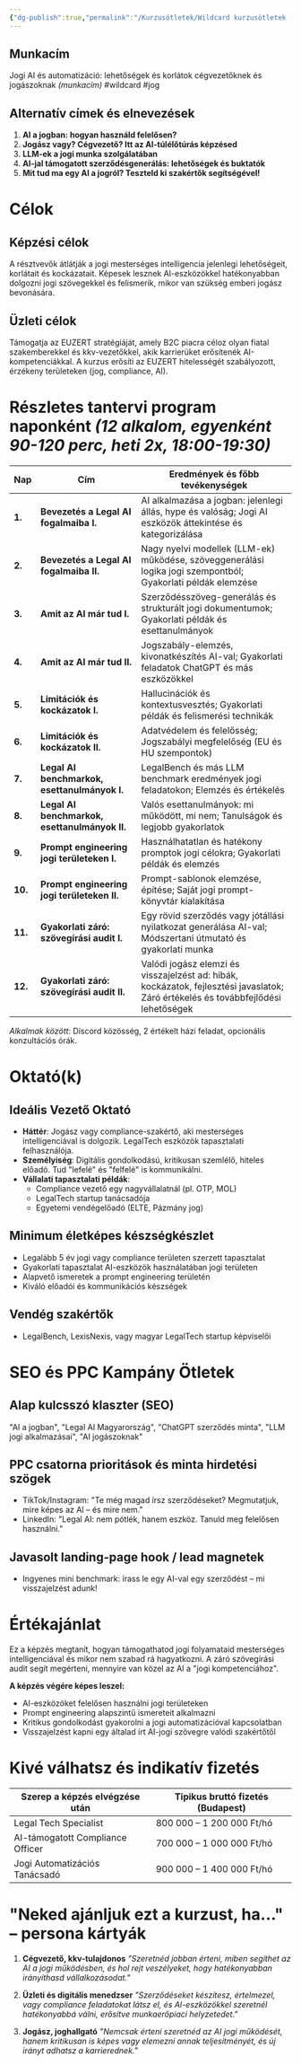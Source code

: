 ```yaml
---
{"dg-publish":true,"permalink":"/Kurzusötletek/Wildcard kurzusötletek (2)/Jogi AI és automatizáció/","dgShowBacklinks":true,"dgShowLocalGraph":true,"dgEnableSearch":true,"dgShowTags":true}
---
```



## Munkacím
Jogi AI és automatizáció: lehetőségek és korlátok cégvezetőknek és jogászoknak *(munkacím)*
#wildcard #jog 

## Alternatív címek és elnevezések
1. **AI a jogban: hogyan használd felelősen?**
2. **Jogász vagy? Cégvezető? Itt az AI-túlélőtúrás képzésed**
3. **LLM-ek a jogi munka szolgálatában**
4. **AI-jal támogatott szerződésgenerálás: lehetőségek és buktatók**
5. **Mit tud ma egy AI a jogról? Teszteld ki szakértők segítségével!**

# Célok

## Képzési célok
A résztvevők átlátják a jogi mesterséges intelligencia jelenlegi lehetőségeit, korlátait és kockázatait. Képesek lesznek AI-eszközökkel hatékonyabban dolgozni jogi szövegekkel és felismerik, mikor van szükség emberi jogász bevonására.

## Üzleti célok
Támogatja az EUZERT stratégiáját, amely B2C piacra céloz olyan fiatal szakemberekkel és kkv-vezetőkkel, akik karrierüket erősítenék AI-kompetenciákkal. A kurzus erősíti az EUZERT hitelességét szabályozott, érzékeny területeken (jog, compliance, AI).

# Részletes tantervi program naponként *(12 alkalom, egyenként 90-120 perc, heti 2x, 18:00-19:30)*

| Nap | Cím | Eredmények és főbb tevékenységek |
| --- | --- | --- |
| **1.** | **Bevezetés a Legal AI fogalmaiba I.** | AI alkalmazása a jogban: jelenlegi állás, hype és valóság; Jogi AI eszközök áttekintése és kategorizálása |
| **2.** | **Bevezetés a Legal AI fogalmaiba II.** | Nagy nyelvi modellek (LLM-ek) működése, szöveggenerálási logika jogi szempontból; Gyakorlati példák elemzése |
| **3.** | **Amit az AI már tud I.** | Szerződésszöveg-generálás és strukturált jogi dokumentumok; Gyakorlati példák és esettanulmányok |
| **4.** | **Amit az AI már tud II.** | Jogszabály-elemzés, kivonatkészítés AI-val; Gyakorlati feladatok ChatGPT és más eszközökkel |
| **5.** | **Limitációk és kockázatok I.** | Hallucinációk és kontextusvesztés; Gyakorlati példák és felismerési technikák |
| **6.** | **Limitációk és kockázatok II.** | Adatvédelem és felelősség; Jogszabályi megfelelőség (EU és HU szempontok) |
| **7.** | **Legal AI benchmarkok, esettanulmányok I.** | LegalBench és más LLM benchmark eredmények jogi feladatokon; Elemzés és értékelés |
| **8.** | **Legal AI benchmarkok, esettanulmányok II.** | Valós esettanulmányok: mi működött, mi nem; Tanulságok és legjobb gyakorlatok |
| **9.** | **Prompt engineering jogi területeken I.** | Használhatatlan és hatékony promptok jogi célokra; Gyakorlati példák és elemzés |
| **10.** | **Prompt engineering jogi területeken II.** | Prompt-sablonok elemzése, építése; Saját jogi prompt-könyvtár kialakítása |
| **11.** | **Gyakorlati záró: szövegírási audit I.** | Egy rövid szerződés vagy jótállási nyilatkozat generálása AI-val; Módszertani útmutató és gyakorlati munka |
| **12.** | **Gyakorlati záró: szövegírási audit II.** | Valódi jogász elemzi és visszajelzést ad: hibák, kockázatok, fejlesztési javaslatok; Záró értékelés és továbbfejlődési lehetőségek |

*Alkalmak között*: Discord közösség, 2 értékelt házi feladat, opcionális konzultációs órák.

# Oktató(k)

## Ideális Vezető Oktató
* **Háttér**: Jogász vagy compliance-szakértő, aki mesterséges intelligenciával is dolgozik. LegalTech eszközök tapasztalati felhasználója.
* **Személyiség**: Digitális gondolkodású, kritikusan szemlélő, hiteles előadó. Tud "lefelé" és "felfelé" is kommunikálni.
* **Vállalati tapasztalati példák**:
  * Compliance vezető egy nagyvállalatnál (pl. OTP, MOL)
  * LegalTech startup tanácsadója
  * Egyetemi vendégelőadó (ELTE, Pázmány jog)

## Minimum életképes készségkészlet
* Legalább 5 év jogi vagy compliance területen szerzett tapasztalat
* Gyakorlati tapasztalat AI-eszközök használatában jogi területen
* Alapvető ismeretek a prompt engineering területén
* Kiváló előadói és kommunikációs készségek

## Vendég szakértők
* LegalBench, LexisNexis, vagy magyar LegalTech startup képviselői

# SEO és PPC Kampány Ötletek

## Alap kulcsszó klaszter (SEO)
"AI a jogban", "Legal AI Magyarország", "ChatGPT szerződés minta", "LLM jogi alkalmazásai", "AI jogászoknak"

## PPC csatorna prioritások és minta hirdetési szögek
* TikTok/Instagram: "Te még magad írsz szerződéseket? Megmutatjuk, mire képes az AI – és mire nem."
* LinkedIn: "Legal AI: nem pótlék, hanem eszköz. Tanuld meg felelősen használni."

## Javasolt landing-page hook / lead magnetek
* Ingyenes mini benchmark: írass le egy AI-val egy szerződést – mi visszajelzést adunk!

# Értékajánlat
Ez a képzés megtanít, hogyan támogathatod jogi folyamataid mesterséges intelligenciával és mikor nem szabad rá hagyatkozni. A záró szövegírási audit segít megérteni, mennyire van közel az AI a "jogi kompetenciához".

**A képzés végére képes leszel:**
* AI-eszközöket felelősen használni jogi területeken
* Prompt engineering alapszintű ismereteit alkalmazni
* Kritikus gondolkodást gyakorolni a jogi automatizációval kapcsolatban
* Visszajelzést kapni egy általad írt AI-jogi szövegre valódi szakértőtől

# Kivé válhatsz és indikatív fizetés
| Szerep a képzés elvégzése után | Tipikus bruttó fizetés (Budapest) |
| ------------------------------ | --------------------------------- |
| Legal Tech Specialist          | 800 000 – 1 200 000 Ft/hó         |
| AI-támogatott Compliance Officer | 700 000 – 1 000 000 Ft/hó       |
| Jogi Automatizációs Tanácsadó  | 900 000 – 1 400 000 Ft/hó         |

# "Neked ajánljuk ezt a kurzust, ha..." – persona kártyák

1. **Cégvezető, kkv-tulajdonos**
   *"Szeretnéd jobban érteni, miben segíthet az AI a jogi működésben, és hol rejt veszélyeket, hogy hatékonyabban irányíthasd vállalkozásodat."*

2. **Üzleti és digitális menedzser**
   *"Szerződéseket készítesz, értelmezel, vagy compliance feladatokat látsz el, és AI-eszközökkel szeretnél hatékonyabbá válni, erősítve munkaerőpiaci helyzetedet."*

3. **Jogász, joghallgató**
   *"Nemcsak érteni szeretnéd az AI jogi működését, hanem kritikusan is képes vagy elemezni annak teljesítményét, és új irányt adhatsz a karrierednek."*
